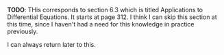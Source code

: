 **TODO**: THis corresponds to section 6.3 which is titled Applications
to Differential Equations. It starts at page 312. I think I can skip
this section at this time, since I haven't had a need for this
knowledge in practice previously.

I can always return later to this.

